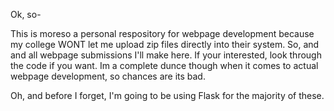 Ok, so-

This is moreso a personal respository for webpage development because my college WONT let me upload zip files directly into their system. So, and and all webpage submissions I'll make here.
If your interested, look through the code if you want. Im a complete dunce though when it comes to actual webpage development, so chances are its bad.

Oh, and before I forget, I'm going to be using Flask for the majority of these.
